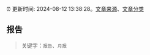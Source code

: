 :alarm_clock: 更新时间: 2024-08-12 13:38:28。[文章来源](/README.md)、[文章分类](/TAGS.md)

## 报告


> 关键字：`报告`、`月报`



